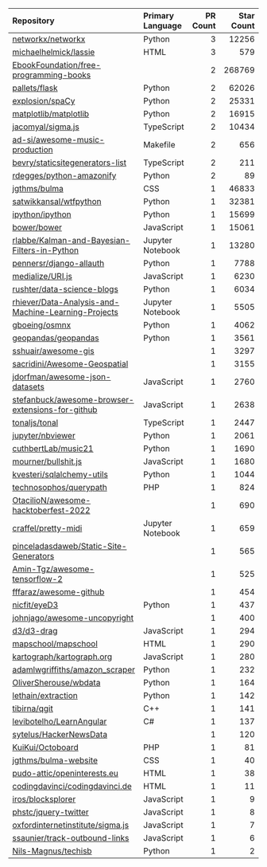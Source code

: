 | Repository | Primary Language | PR Count | Star Count |
| :-- | :-- | --: | --: |
| [networkx/networkx](https://github.com/networkx/networkx) | Python | 3 | 12256 |
| [michaelhelmick/lassie](https://github.com/michaelhelmick/lassie) | HTML | 3 | 579 |
| [EbookFoundation/free-programming-books](https://github.com/EbookFoundation/free-programming-books) |  | 2 | 268769 |
| [pallets/flask](https://github.com/pallets/flask) | Python | 2 | 62026 |
| [explosion/spaCy](https://github.com/explosion/spaCy) | Python | 2 | 25331 |
| [matplotlib/matplotlib](https://github.com/matplotlib/matplotlib) | Python | 2 | 16915 |
| [jacomyal/sigma.js](https://github.com/jacomyal/sigma.js) | TypeScript | 2 | 10434 |
| [ad-si/awesome-music-production](https://github.com/ad-si/awesome-music-production) | Makefile | 2 | 656 |
| [bevry/staticsitegenerators-list](https://github.com/bevry/staticsitegenerators-list) | TypeScript | 2 | 211 |
| [rdegges/python-amazonify](https://github.com/rdegges/python-amazonify) | Python | 2 | 89 |
| [jgthms/bulma](https://github.com/jgthms/bulma) | CSS | 1 | 46833 |
| [satwikkansal/wtfpython](https://github.com/satwikkansal/wtfpython) | Python | 1 | 32381 |
| [ipython/ipython](https://github.com/ipython/ipython) | Python | 1 | 15699 |
| [bower/bower](https://github.com/bower/bower) | JavaScript | 1 | 15061 |
| [rlabbe/Kalman-and-Bayesian-Filters-in-Python](https://github.com/rlabbe/Kalman-and-Bayesian-Filters-in-Python) | Jupyter Notebook | 1 | 13280 |
| [pennersr/django-allauth](https://github.com/pennersr/django-allauth) | Python | 1 | 7788 |
| [medialize/URI.js](https://github.com/medialize/URI.js) | JavaScript | 1 | 6230 |
| [rushter/data-science-blogs](https://github.com/rushter/data-science-blogs) | Python | 1 | 6034 |
| [rhiever/Data-Analysis-and-Machine-Learning-Projects](https://github.com/rhiever/Data-Analysis-and-Machine-Learning-Projects) | Jupyter Notebook | 1 | 5505 |
| [gboeing/osmnx](https://github.com/gboeing/osmnx) | Python | 1 | 4062 |
| [geopandas/geopandas](https://github.com/geopandas/geopandas) | Python | 1 | 3561 |
| [sshuair/awesome-gis](https://github.com/sshuair/awesome-gis) |  | 1 | 3297 |
| [sacridini/Awesome-Geospatial](https://github.com/sacridini/Awesome-Geospatial) |  | 1 | 3155 |
| [jdorfman/awesome-json-datasets](https://github.com/jdorfman/awesome-json-datasets) | JavaScript | 1 | 2760 |
| [stefanbuck/awesome-browser-extensions-for-github](https://github.com/stefanbuck/awesome-browser-extensions-for-github) | JavaScript | 1 | 2638 |
| [tonaljs/tonal](https://github.com/tonaljs/tonal) | TypeScript | 1 | 2447 |
| [jupyter/nbviewer](https://github.com/jupyter/nbviewer) | Python | 1 | 2061 |
| [cuthbertLab/music21](https://github.com/cuthbertLab/music21) | Python | 1 | 1690 |
| [mourner/bullshit.js](https://github.com/mourner/bullshit.js) | JavaScript | 1 | 1680 |
| [kvesteri/sqlalchemy-utils](https://github.com/kvesteri/sqlalchemy-utils) | Python | 1 | 1044 |
| [technosophos/querypath](https://github.com/technosophos/querypath) | PHP | 1 | 824 |
| [OtacilioN/awesome-hacktoberfest-2022](https://github.com/OtacilioN/awesome-hacktoberfest-2022) |  | 1 | 690 |
| [craffel/pretty-midi](https://github.com/craffel/pretty-midi) | Jupyter Notebook | 1 | 659 |
| [pinceladasdaweb/Static-Site-Generators](https://github.com/pinceladasdaweb/Static-Site-Generators) |  | 1 | 565 |
| [Amin-Tgz/awesome-tensorflow-2](https://github.com/Amin-Tgz/awesome-tensorflow-2) |  | 1 | 525 |
| [fffaraz/awesome-github](https://github.com/fffaraz/awesome-github) |  | 1 | 454 |
| [nicfit/eyeD3](https://github.com/nicfit/eyeD3) | Python | 1 | 437 |
| [johnjago/awesome-uncopyright](https://github.com/johnjago/awesome-uncopyright) |  | 1 | 400 |
| [d3/d3-drag](https://github.com/d3/d3-drag) | JavaScript | 1 | 294 |
| [mapschool/mapschool](https://github.com/mapschool/mapschool) | HTML | 1 | 290 |
| [kartograph/kartograph.org](https://github.com/kartograph/kartograph.org) | JavaScript | 1 | 280 |
| [adamlwgriffiths/amazon_scraper](https://github.com/adamlwgriffiths/amazon_scraper) | Python | 1 | 232 |
| [OliverSherouse/wbdata](https://github.com/OliverSherouse/wbdata) | Python | 1 | 164 |
| [lethain/extraction](https://github.com/lethain/extraction) | Python | 1 | 142 |
| [tibirna/qgit](https://github.com/tibirna/qgit) | C++ | 1 | 141 |
| [levibotelho/LearnAngular](https://github.com/levibotelho/LearnAngular) | C# | 1 | 137 |
| [sytelus/HackerNewsData](https://github.com/sytelus/HackerNewsData) |  | 1 | 120 |
| [KuiKui/Octoboard](https://github.com/KuiKui/Octoboard) | PHP | 1 | 81 |
| [jgthms/bulma-website](https://github.com/jgthms/bulma-website) | CSS | 1 | 40 |
| [pudo-attic/openinterests.eu](https://github.com/pudo-attic/openinterests.eu) | HTML | 1 | 38 |
| [codingdavinci/codingdavinci.de](https://github.com/codingdavinci/codingdavinci.de) | HTML | 1 | 11 |
| [iros/blocksplorer](https://github.com/iros/blocksplorer) | JavaScript | 1 | 9 |
| [phstc/jquery-twitter](https://github.com/phstc/jquery-twitter) | JavaScript | 1 | 8 |
| [oxfordinternetinstitute/sigma.js](https://github.com/oxfordinternetinstitute/sigma.js) | JavaScript | 1 | 7 |
| [ssaunier/track-outbound-links](https://github.com/ssaunier/track-outbound-links) | JavaScript | 1 | 6 |
| [Nils-Magnus/techisb](https://github.com/Nils-Magnus/techisb) | Python | 1 | 2 |
